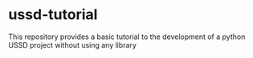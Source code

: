 # ussd-tutorial
This repository provides a basic tutorial to the development of a python USSD project without using any library
